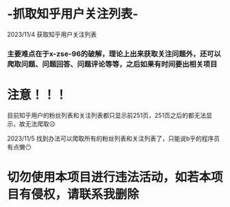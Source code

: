 # -抓取知乎用户关注列表-
2023/11/4
获取知乎用户关注列表
### 主要难点在于x-zse-96的破解，理论上出来获取关注问题外，还可以爬取问题、问题回答、问题评论等等，之后如果有时间要出相关项目
# 注意！！！
目前知乎用户的粉丝列表和关注列表都只显示前251页，251页之后的都无法显示，故无法爬取😥


2023/11/5
找到办法可以爬取所有的粉丝列表和关注列表了，只能说b乎的程序员有点懒😶


### 
# 切勿使用本项目进行违法活动，如若本项目有侵权，请联系我删除

